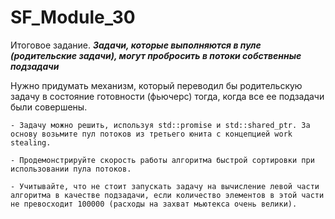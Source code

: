 # SF_Module_30
Итоговое задание. ___Задачи, которые выполняются в пуле (родительские задачи), могут пробросить в потоки собственные подзадачи___

Нужно придумать механизм, который переводил бы родительскую задачу в состояние готовности (фьючерс) тогда, когда все ее подзадачи были совершены.

	- Задачу можно решить, используя std::promise и std::shared_ptr. За основу возьмите пул потоков из третьего юнита с концепцией work stealing.

	- Продемонстрируйте скорость работы алгоритма быстрой сортировки при использовании пула потоков. 
 
 	- Учитывайте, что не стоит запускать задачу на вычисление левой части алгоритма в качестве подзадачи, если количество элементов в этой части не превосходит 100000 (расходы на захват мьютекса очень велики).
